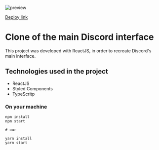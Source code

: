 ![preview](https://github.com/DAVI-REZENDE/clones-with-react/blob/main/discord-interface-clone/public/preview-discord.gif)

[Deploy link](https://github-interface-clone.netlify.app/)

# Clone of the main Discord interface

This project was developed with ReactJS, in order to recreate Discord's main interface.

## Technologies used in the project

- ReactJS
- Styled Components
- TypeScritp

### On your machine

```
npm install
npm start

# our

yarn install
yarn start

```